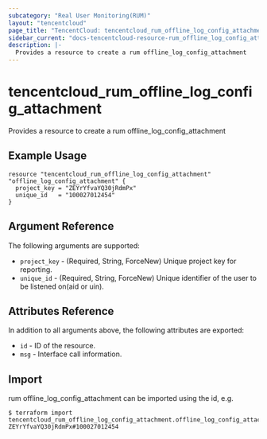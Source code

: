 ```yaml
---
subcategory: "Real User Monitoring(RUM)"
layout: "tencentcloud"
page_title: "TencentCloud: tencentcloud_rum_offline_log_config_attachment"
sidebar_current: "docs-tencentcloud-resource-rum_offline_log_config_attachment"
description: |-
  Provides a resource to create a rum offline_log_config_attachment
---
```


# tencentcloud_rum_offline_log_config_attachment

Provides a resource to create a rum offline_log_config_attachment

## Example Usage

```hcl
resource "tencentcloud_rum_offline_log_config_attachment" "offline_log_config_attachment" {
  project_key = "ZEYrYfvaYQ30jRdmPx"
  unique_id   = "100027012454"
}
```

## Argument Reference

The following arguments are supported:

* `project_key` - (Required, String, ForceNew) Unique project key for reporting.
* `unique_id` - (Required, String, ForceNew) Unique identifier of the user to be listened on(aid or uin).

## Attributes Reference

In addition to all arguments above, the following attributes are exported:

* `id` - ID of the resource.
* `msg` - Interface call information.


## Import

rum offline_log_config_attachment can be imported using the id, e.g.
```
$ terraform import tencentcloud_rum_offline_log_config_attachment.offline_log_config_attachment ZEYrYfvaYQ30jRdmPx#100027012454
```

